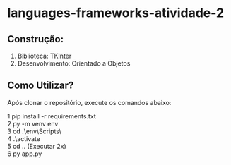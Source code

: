 # languages-frameworks-atividade-2

## Construção:
1. Biblioteca: TKInter
2. Desenvolvimento: Orientado a Objetos

## Como Utilizar?
Após clonar o repositório, execute os comandos abaixo: 

1 pip install -r requirements.txt <br>
2 py -m venv env <br>
3 cd .\env\Scripts\ <br>
4 .\activate <br>
5 cd .. (Executar 2x) <br>
6 py app.py <br>

